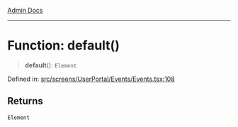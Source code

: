 [Admin Docs](/)

***

# Function: default()

> **default**(): `Element`

Defined in: [src/screens/UserPortal/Events/Events.tsx:108](https://github.com/PalisadoesFoundation/talawa-admin/blob/main/src/screens/UserPortal/Events/Events.tsx#L108)

## Returns

`Element`
